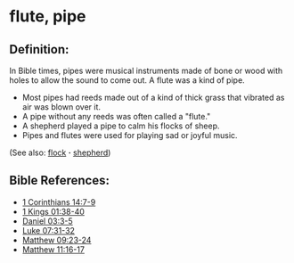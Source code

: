 # flute, pipe #

## Definition: ##

In Bible times, pipes were musical instruments made of bone or wood with holes to allow the sound to come out. A flute was a kind of pipe.

* Most pipes had reeds made out of a kind of thick grass that vibrated as air was blown over it.
* A pipe without any reeds was often called a "flute."
* A shepherd played a pipe to calm his flocks of sheep.
* Pipes and flutes were used for playing sad or joyful music.

(See also: [flock](../other/.md) **·** [shepherd](../other/.md))

## Bible References: ##

* [1 Corinthians 14:7-9](https://door43.org/en/bible/notes/1co/14/07)
* [1 Kings 01:38-40](https://door43.org/en/bible/notes/1ki/01/38)
* [Daniel 03:3-5](https://door43.org/en/bible/notes/dan/03/03)
* [Luke 07:31-32](https://door43.org/en/bible/notes/luk/07/31)
* [Matthew 09:23-24](https://door43.org/en/bible/notes/mat/09/23)
* [Matthew 11:16-17](https://door43.org/en/bible/notes/mat/11/16)

